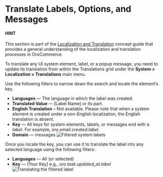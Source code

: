 <a id="localization-translations-messages"></a>

# Translate Labels, Options, and Messages

#### HINT
This section is part of the [Localization and Translation](index.md#concept-guide-localization-translation) concept guide that provides a general understanding of the localization and translation processes in OroCommerce.

To translate any UI system element, label, or a popup message, you need to update its translation from within the Translations grid under the **System > Localization > Translations** main menu.

Use the following filters to narrow down the search and locate the element’s key.

* **Languages** — The language in which the label was created.
* **Translated Value** — [Label Name] or its part.
* **English Translation** – Not available. Please note that when a system element is created under a non-English localization, the English translation is absent.
* **Key** — All keys for system elements, labels, or messages end with a *label*. For example, *oro.email.created.label*.
* **Domain** — messages
  ![Filtered system labels](user/img/concept-guides/localization/label-translations.png)

Once you locate the key, you can use it to translate the label into any selected language using the following filters:

* **Languages** — All (or selected)
* **Key** — [Your Key] e.g., *oro.task.updated_at.label*
  ![Translating the filtered label](user/img/concept-guides/localization/translating-label-to-other-languages.png)
